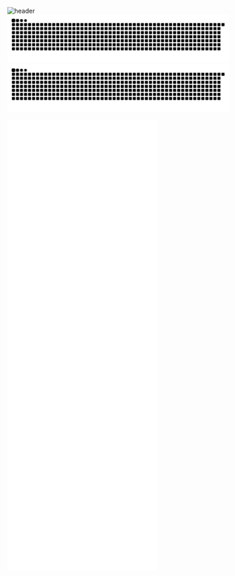 ![header](https://capsule-render.vercel.app/api?type=waving&color=gradient&height=256&section=header&text=Hello%20World!&fontSize=75&animation=fadeIn&fontAlignY=38&desc=Welcome%20to%20my%20GitHub%20profile!%20Put%20stars,%20fork%20and%20contribute!&descAlignY=51&descAlign=62)
![github contribution grid snake animation](https://raw.githubusercontent.com/Inestic/Inestic/output/github-snake.svg#gh-dark-mode-only)
![github contribution grid snake animation](https://raw.githubusercontent.com/Inestic/Inestic/output/github-snake.svg#gh-light-mode-only)

[<img align="left" alt="If you see this, it means my metrics are not working" src="https://raw.githubusercontent.com/Inestic/Inestic/main/github-metrics.svg">](https://github.com/Inestic/Inestic)
